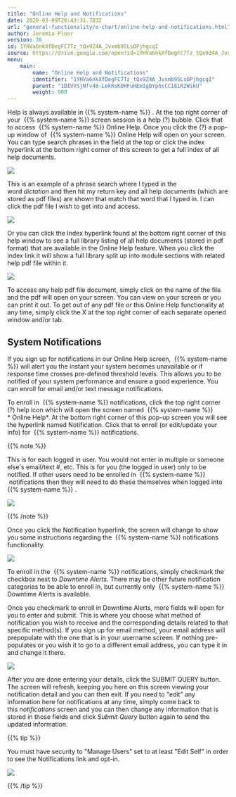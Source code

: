 ```yaml
---
title: "Online Help and Notifications"
date: 2020-03-09T20:43:31.783Z
url: "general-functionality/e-chart/online-help-and-notifications.html"
author: Jeremia Ploor
version: 36
id: 1YHVa6nkXfDegFC7Tz_tQx9Z4A_Jvxmb95LsOPjhgcqI
source: https://drive.google.com/open?id=1YHVa6nkXfDegFC7Tz_tQx9Z4A_Jvxmb95LsOPjhgcqI
menu:
    main:
        name: "Online Help and Notifications"
        identifier: "1YHVa6nkXfDegFC7Tz_tQx9Z4A_Jvxmb95LsOPjhgcqI"
        parent: "1DIVVSjNfv48-LekRsKDHFuHEm1gBYphsCC18iR2WikU"
        weight: 900
---
```

Help is always available in {{% system-name %}} . At the top right corner of your  {{% system-name %}} screen session is a help (?) bubble. Click that to access  {{% system-name %}} Online Help. Once you click the (?) a pop-up window of  {{% system-name %}} Online Help will open on your screen. You can type search phrases in the field at the top or click the index hyperlink at the bottom right corner of this screen to get a full index of all help documents.

![](../../external_files/81bf052465574c575aad46a0c1c3ab58.png)

This is an example of a phrase search where I typed in the word *dictation* and then hit my return key and all help documents (which are stored as pdf files) are shown that match that word that I typed in. I can click the pdf file I wish to get into and access.

![](../../external_files/09e15ea945d02ad0e113941e6bd97eba.png)

Or you can click the Index hyperlink found at the bottom right corner of this help window to see a full library listing of all help documents (stored in pdf format) that are available in the Online Help feature. When you click the index link it will show a full library split up into module sections with related help pdf file within it.

![](../../external_files/76694c1af6b8ac3e3ee7b3a12a2d32e7.png)

To access any help pdf file document, simply click on the name of the file and the pdf will open on your screen. You can view on your screen or you can print it out. To get out of any pdf file or this Online Help functionality at any time, simply click the X at the top right corner of each separate opened window and/or tab.

## System Notifications

If you sign up for notifications in our Online Help screen,  {{% system-name %}} will alert you the instant your system becomes unavailable or if response time crosses pre-defined threshold levels. This allows you to be notified of your system performance and ensure a good experience. You can enroll for email and/or text message notifications.

To enroll in  {{% system-name %}} notifications, click the top right corner (?) help icon which will open the screen named  {{% system-name %}} * Online Help*. At the bottom right corner of this pop-up screen you will see the hyperlink named Notification. Click that to enroll (or edit/update your info) for  {{% system-name %}} notifications.

{{% note %}}

This is for each logged in user. You would not enter in multiple or someone else's email/text #, etc. This is for you (the logged in user) only to be notified. If other users need to be enrolled in  {{% system-name %}}  notifications then they will need to do these themselves when logged into  {{% system-name %}} .

![](../../external_files/02feda30aa6bdbecaa093d39044ec5a4.png)

{{% /note %}}


Once you click the Notification hyperlink, the screen will change to show you some instructions regarding the  {{% system-name %}} notifications functionality.

![](../../external_files/a661bcb13217eae95ee66f4e0e5648ee.png)

To enroll in the  {{% system-name %}} notifications, simply checkmark the checkbox next to *Downtime Alerts*. There may be other future notification categories to be able to enroll in, but currently only  {{% system-name %}} Downtime Alerts is available.

Once you checkmark to enroll in Downtime Alerts, more fields will open for you to enter and submit. This is where you choose what method of notification you wish to receive and the corresponding details related to that specific method(s). If you sign up for email method, your email address will prepopulate with the one that is in your username screen. If nothing pre-populates or you wish it to go to a different email address, you can type it in and change it there.

![](../../external_files/7e905b6dcdee57449b27f78156212da0.png)

After you are done entering your details, click the SUBMIT QUERY button. The screen will refresh, keeping you here on this screen viewing your notification detail and you can then exit. If you need to "edit" any information here for notifications at any time, simply come back to this *notifications* screen and you can then change any information that is stored in those fields and click *Submit Query* button again to send the updated information.

{{% tip %}}

You must have security to "Manage Users" set to at least "Edit Self" in order to see the Notifications link and opt-in.

![](../../external_files/02883030ba84783ea553eaa73d531685.png)

{{% /tip %}}


